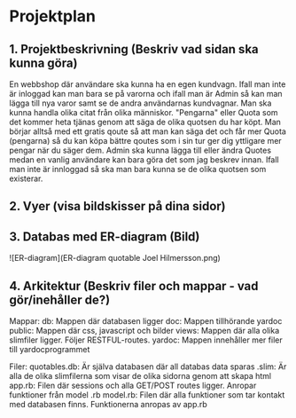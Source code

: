 # Projektplan

## 1. Projektbeskrivning (Beskriv vad sidan ska kunna göra)
En webbshop där användare ska kunna ha en egen kundvagn. Ifall man inte är inloggad kan man bara se på varorna och ifall man är Admin så kan man lägga till nya varor samt se de andra användarnas kundvagnar. Man ska kunna handla olika citat från olika människor. "Pengarna" eller Quota som det kommer heta tjänas genom att säga de olika quotsen du har köpt. Man börjar alltså med ett gratis qoute så att man kan säga det och får mer Quota (pengarna) så du kan köpa bättre qoutes som i sin tur ger dig yttligare mer pengar när du säger dem. Admin ska kunna lägga till eller ändra Quotes medan en vanlig användare kan bara göra det som jag beskrev innan. Ifall man inte är innloggad så ska man bara kunna se de olika quotsen som existerar.
## 2. Vyer (visa bildskisser på dina sidor)
## 3. Databas med ER-diagram (Bild)
![ER-diagram](ER-diagram quotable Joel Hilmersson.png)
## 4. Arkitektur (Beskriv filer och mappar - vad gör/inehåller de?)
Mappar:
db: Mappen där databasen ligger
doc: Mappen tillhörande yardoc
public: Mappen där css, javascript och bilder
views: Mappen där alla olika slimfiler ligger. Följer RESTFUL-routes.
yardoc: Mappen innehåller mer filer till yardocprogrammet

Filer:
quotables.db: Är själva databasen där all databas data sparas
.slim: Är alla de olika slimfilerna som visar de olika sidorna genom att skapa html
app.rb: Filen där sessions och alla GET/POST routes ligger. Anropar funktioner från model .rb
model.rb: Filen där alla funktioner som tar kontakt med databasen finns. Funktionerna anropas av app.rb
